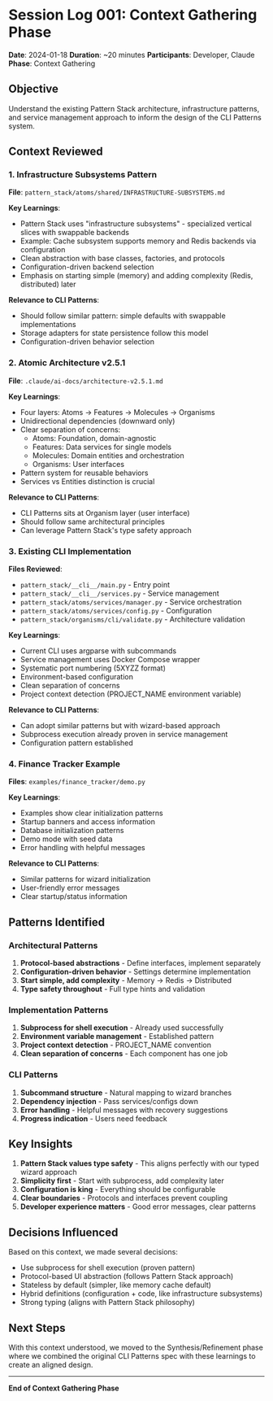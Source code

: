 # Session Log 001: Context Gathering Phase

**Date**: 2024-01-18
**Duration**: ~20 minutes
**Participants**: Developer, Claude
**Phase**: Context Gathering

## Objective
Understand the existing Pattern Stack architecture, infrastructure patterns, and service management approach to inform the design of the CLI Patterns system.

## Context Reviewed

### 1. Infrastructure Subsystems Pattern
**File**: `pattern_stack/atoms/shared/INFRASTRUCTURE-SUBSYSTEMS.md`

**Key Learnings**:
- Pattern Stack uses "infrastructure subsystems" - specialized vertical slices with swappable backends
- Example: Cache subsystem supports memory and Redis backends via configuration
- Clean abstraction with base classes, factories, and protocols
- Configuration-driven backend selection
- Emphasis on starting simple (memory) and adding complexity (Redis, distributed) later

**Relevance to CLI Patterns**:
- Should follow similar pattern: simple defaults with swappable implementations
- Storage adapters for state persistence follow this model
- Configuration-driven behavior selection

### 2. Atomic Architecture v2.5.1
**File**: `.claude/ai-docs/architecture-v2.5.1.md`

**Key Learnings**:
- Four layers: Atoms → Features → Molecules → Organisms
- Unidirectional dependencies (downward only)
- Clear separation of concerns:
  - Atoms: Foundation, domain-agnostic
  - Features: Data services for single models
  - Molecules: Domain entities and orchestration
  - Organisms: User interfaces
- Pattern system for reusable behaviors
- Services vs Entities distinction is crucial

**Relevance to CLI Patterns**:
- CLI Patterns sits at Organism layer (user interface)
- Should follow same architectural principles
- Can leverage Pattern Stack's type safety approach

### 3. Existing CLI Implementation
**Files Reviewed**:
- `pattern_stack/__cli__/main.py` - Entry point
- `pattern_stack/__cli__/services.py` - Service management
- `pattern_stack/atoms/services/manager.py` - Service orchestration
- `pattern_stack/atoms/services/config.py` - Configuration
- `pattern_stack/organisms/cli/validate.py` - Architecture validation

**Key Learnings**:
- Current CLI uses argparse with subcommands
- Service management uses Docker Compose wrapper
- Systematic port numbering (5XYZZ format)
- Environment-based configuration
- Clean separation of concerns
- Project context detection (PROJECT_NAME environment variable)

**Relevance to CLI Patterns**:
- Can adopt similar patterns but with wizard-based approach
- Subprocess execution already proven in service management
- Configuration pattern established

### 4. Finance Tracker Example
**Files**: `examples/finance_tracker/demo.py`

**Key Learnings**:
- Examples show clear initialization patterns
- Startup banners and access information
- Database initialization patterns
- Demo mode with seed data
- Error handling with helpful messages

**Relevance to CLI Patterns**:
- Similar patterns for wizard initialization
- User-friendly error messages
- Clear startup/status information

## Patterns Identified

### Architectural Patterns
1. **Protocol-based abstractions** - Define interfaces, implement separately
2. **Configuration-driven behavior** - Settings determine implementation
3. **Start simple, add complexity** - Memory → Redis → Distributed
4. **Type safety throughout** - Full type hints and validation

### Implementation Patterns
1. **Subprocess for shell execution** - Already used successfully
2. **Environment variable management** - Established pattern
3. **Project context detection** - PROJECT_NAME convention
4. **Clean separation of concerns** - Each component has one job

### CLI Patterns
1. **Subcommand structure** - Natural mapping to wizard branches
2. **Dependency injection** - Pass services/configs down
3. **Error handling** - Helpful messages with recovery suggestions
4. **Progress indication** - Users need feedback

## Key Insights

1. **Pattern Stack values type safety** - This aligns perfectly with our typed wizard approach
2. **Simplicity first** - Start with subprocess, add complexity later
3. **Configuration is king** - Everything should be configurable
4. **Clear boundaries** - Protocols and interfaces prevent coupling
5. **Developer experience matters** - Good error messages, clear patterns

## Decisions Influenced

Based on this context, we made several decisions:
- Use subprocess for shell execution (proven pattern)
- Protocol-based UI abstraction (follows Pattern Stack approach)
- Stateless by default (simpler, like memory cache default)
- Hybrid definitions (configuration + code, like infrastructure subsystems)
- Strong typing (aligns with Pattern Stack philosophy)

## Next Steps

With this context understood, we moved to the Synthesis/Refinement phase where we combined the original CLI Patterns spec with these learnings to create an aligned design.

---

**End of Context Gathering Phase**